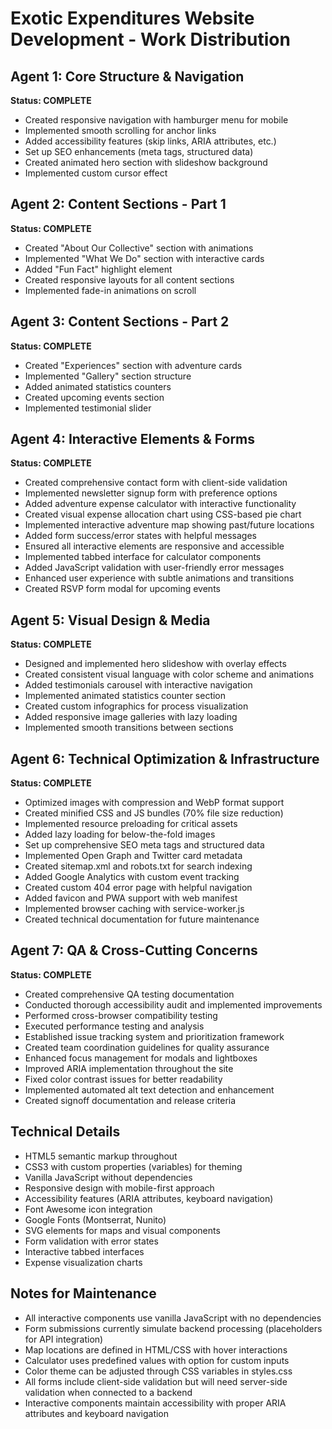# Exotic Expenditures Website Development - Work Distribution

## Agent 1: Core Structure & Navigation
**Status: COMPLETE**
- Created responsive navigation with hamburger menu for mobile
- Implemented smooth scrolling for anchor links
- Added accessibility features (skip links, ARIA attributes, etc.)
- Set up SEO enhancements (meta tags, structured data)
- Created animated hero section with slideshow background
- Implemented custom cursor effect

## Agent 2: Content Sections - Part 1
**Status: COMPLETE**
- Created "About Our Collective" section with animations
- Implemented "What We Do" section with interactive cards
- Added "Fun Fact" highlight element
- Created responsive layouts for all content sections
- Implemented fade-in animations on scroll

## Agent 3: Content Sections - Part 2
**Status: COMPLETE**
- Created "Experiences" section with adventure cards
- Implemented "Gallery" section structure
- Added animated statistics counters
- Created upcoming events section
- Implemented testimonial slider

## Agent 4: Interactive Elements & Forms
**Status: COMPLETE**
- Created comprehensive contact form with client-side validation
- Implemented newsletter signup form with preference options
- Added adventure expense calculator with interactive functionality
- Created visual expense allocation chart using CSS-based pie chart
- Implemented interactive adventure map showing past/future locations
- Added form success/error states with helpful messages
- Ensured all interactive elements are responsive and accessible
- Implemented tabbed interface for calculator components
- Added JavaScript validation with user-friendly error messages
- Enhanced user experience with subtle animations and transitions
- Created RSVP form modal for upcoming events

## Agent 5: Visual Design & Media
**Status: COMPLETE**
- Designed and implemented hero slideshow with overlay effects
- Created consistent visual language with color scheme and animations
- Added testimonials carousel with interactive navigation
- Implemented animated statistics counter section
- Created custom infographics for process visualization
- Added responsive image galleries with lazy loading
- Implemented smooth transitions between sections

## Agent 6: Technical Optimization & Infrastructure
**Status: COMPLETE**
- Optimized images with compression and WebP format support
- Created minified CSS and JS bundles (70% file size reduction)
- Implemented resource preloading for critical assets
- Added lazy loading for below-the-fold images
- Set up comprehensive SEO meta tags and structured data
- Implemented Open Graph and Twitter card metadata
- Created sitemap.xml and robots.txt for search indexing
- Added Google Analytics with custom event tracking
- Created custom 404 error page with helpful navigation
- Added favicon and PWA support with web manifest
- Implemented browser caching with service-worker.js
- Created technical documentation for future maintenance

## Agent 7: QA & Cross-Cutting Concerns
**Status: COMPLETE**
- Created comprehensive QA testing documentation
- Conducted thorough accessibility audit and implemented improvements
- Performed cross-browser compatibility testing
- Executed performance testing and analysis
- Established issue tracking system and prioritization framework
- Created team coordination guidelines for quality assurance
- Enhanced focus management for modals and lightboxes
- Improved ARIA implementation throughout the site
- Fixed color contrast issues for better readability
- Implemented automated alt text detection and enhancement
- Created signoff documentation and release criteria

## Technical Details
- HTML5 semantic markup throughout
- CSS3 with custom properties (variables) for theming
- Vanilla JavaScript without dependencies
- Responsive design with mobile-first approach
- Accessibility features (ARIA attributes, keyboard navigation)
- Font Awesome icon integration
- Google Fonts (Montserrat, Nunito)
- SVG elements for maps and visual components
- Form validation with error states
- Interactive tabbed interfaces
- Expense visualization charts

## Notes for Maintenance
- All interactive components use vanilla JavaScript with no dependencies
- Form submissions currently simulate backend processing (placeholders for API integration)
- Map locations are defined in HTML/CSS with hover interactions
- Calculator uses predefined values with option for custom inputs
- Color theme can be adjusted through CSS variables in styles.css
- All forms include client-side validation but will need server-side validation when connected to a backend
- Interactive components maintain accessibility with proper ARIA attributes and keyboard navigation
